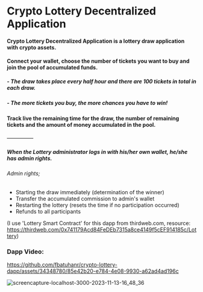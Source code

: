 <h1> Crypto Lottery Decentralized Application </h1>

#### Crypto Lottery Decentralized Application is a lottery draw application with crypto assets.
#### Connect your wallet, choose the number of tickets you want to buy and join the pool of accumulated funds.
##### - The draw takes place every half hour and there are 100 tickets in total in each draw.
##### - The more tickets you buy, the more chances you have to win!
#### Track live the remaining time for the draw, the number of remaining tickets and the amount of money accumulated in the pool.

—————

##### When the Lottery administrator logs in with his/her own wallet, he/she has admin rights.
###### Admin rights;
- Starting the draw immediately (determination of the winner)
- Transfer the accumulated commission to admin's wallet
- Restarting the lottery (resets the time if no participation occurred)
- Refunds to all participants


(I use 'Lottery Smart Contract' for this dapp from thirdweb.com, resource: <a href="https://thirdweb.com/0x741179Acd84FeDEb7315a8ce4149f5cEF914185c/Lottery" target="_blank">https://thirdweb.com/0x741179Acd84FeDEb7315a8ce4149f5cEF914185c/Lottery</a>)


### Dapp Video:

https://github.com/fbatuhanr/crypto-lottery-dapp/assets/34348780/85e42b20-e784-4e08-9930-a62ad4ad196c


![screencapture-localhost-3000-2023-11-13-16_48_36](https://github.com/fbatuhanr/crypto-lottery-dapp/assets/34348780/83e7a97b-71c7-49c8-8c34-a34a12090d64)
